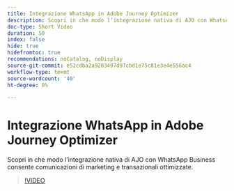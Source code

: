 ```yaml
---
title: Integrazione WhatsApp in Adobe Journey Optimizer
description: Scopri in che modo l’integrazione nativa di AJO con WhatsApp Business consente comunicazioni di marketing e transazionali ottimizzate.
doc-type: Short Video
duration: 50
index: false
hide: true
hidefromtoc: true
recommendations: noCatalog, noDisplay
source-git-commit: e52cdba2a9203497d97cbd1e75c81e3e4e556ac4
workflow-type: tm+mt
source-wordcount: '40'
ht-degree: 0%

---
```



# Integrazione WhatsApp in Adobe Journey Optimizer

Scopri in che modo l’integrazione nativa di AJO con WhatsApp Business consente comunicazioni di marketing e transazionali ottimizzate.

<!-- 72_S520_3442520_49_whatsapp-integration-in-adobe-journey-optimizer -->
>[!VIDEO](https://video.tv.adobe.com/v/3458215/?learn=on&enablevpops=true)
